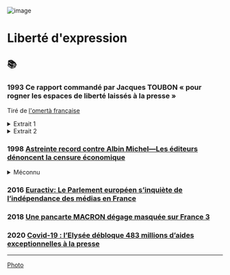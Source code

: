 ![image](freespeech_Commons.png)
# Liberté d'expression

## 📚

### <a id="mlrassat"></a> 1993 Ce rapport commandé par Jacques TOUBON « pour rogner les espaces de liberté laissés à la presse »

Tiré de [l'omertà française](corruption.md#coignard1999omerta)

<details><summary>Extrait 1</summary>

> La constante augmentation des contentieux avec des organes d'information n’arrange rien. 
> Car les juges appliquent les textes avec une sévérité croissante qui tient beaucoup au contexte. 
> Or, le « contexte », justement, ne les incite guére, depuis quelques années, à la tolérance. 
> Parmi les multiples études savantes inspirées par les gouvernements successifs,  les diverses propositions parlementaires destinées 4 étouffer les affaires politico-financiéres, citons simplement le rapport commandé par le garde des sceaux Jacques TOUBON à l'universitaire Michéle-Laure Rassat. 
> L’esprit cahier des charges — en termes clairs : rogner les espaces de liberté laissés à la presse — a été respecté à lettre par l’auteur. 
> « Le but poursuivi, écrivait cette professeur de droit, n’est pas de géner la presse,  mais de la garder prudente. » 
> Prudente ? 
> Qu’est-ce a dire ? 
> Que magistrats et policiers qui s’aviseraient de parler à la presse ou defaire prendre connaissance a un journaliste des pièces d’un dossier en cours auraient da écoper de deux a cing ans d’interdiction professionnelle. 
> De quoi faire réfléchir les plus bavards.
</details>

<details><summary>Extrait 2</summary>

<!---
Pour mieux colmater le mur du silence que se proposait d’ériger cette juriste zélée, il était aussi prévu de neutraliser les journaux. 
La publication d’une piéce issue d’un dossier d’instruction aurait été passible d’une amende s’élevant 4 300 000 francs. 
Même le journal le plus prospere comprendvite, a ce tarif, les vertus de la discrétion. 
Enfin, et nous quittonsla la simple coercition pourflirter avec le burlesque, 
Mme Rassat proposait une sorte de mention prophylactique pour accompagner tout article ayant trait a une affaire en instance, 
insistant sur le fait que les informations publiées n’engageaient que leur auteur et n’étaient pas a prendre pour argent comptant !

Devant les commentaires incrédules de la presse, qui ne se priva pas de relater les passages les plus tragi-comiques du projet, TOUBON,alors garde des Sceaux, a calé.
Cet accés tardif de vertu aura donc permis aux Francais de prendre connaissance du dossier de M. DUMAS et des aventures bruxelloises de Mme Cresson. Sinon, seuls les
autres Européens y auraient eu droit. Cette grotesque initiative a échoué. Pourl’instant. 
-->

Balladur,/lui, s’était montré plus pugnace. C’est lorsqu'il était à Matignon qu’une innovation judiciaire remarquable a vu le jour. 
On a complété l'article 9-1 du code civil qui précise depuis le 4 janvier 1993: « Chacun a droit au respect de la présomption d'innocence » 
Qui oserait affirmer le contraire ? En toute bonne foi, personne. 
Mais la formulation du nouveau texte ouvre de nouveaux horizons à tous les prévenus intégres :

<!--
Lorsqu'une personne placée en garde a vue, mise en examen ou faisant l’objet d’une citation à comparaitre enjustice,
d’un réquisitoire du procureur de la République ou d'une plainte avec constitution departie civile, est, 
avant toute condamnation, présentée publiquement comme étant coupable defaits faisant l’objet de l’enquête ou de l’instruction judiciaire, 
le juge peut, méme en référé, ordonner l’insertion dans la publication concernée d’un communiqué. » -->
</details>

### <a id="degaudem1998albinm"></a> 1998 [Astreinte record contre Albin Michel—Les éditeurs dénoncent la censure économique](https://www.liberation.fr/evenement/1998/05/07/astreinte-record-contre-albin-michel-les-editeurs-denoncent-la-censure-economique-le-tribunal-de-bre_238099/)

<details><summary>Méconnu</summary>

* Le juge responsable du jugement [deviendrait en 2014 « le plus haut magistrat de France »](https://www.lemonde.fr/societe/article/2014/06/20/cour-de-cassation-bertrand-louvel-devient-le-plus-haut-magistrat-de-france_4442119_3224.html). 
* C'est ce même premier qui [en 2016 a déclaré « un président ne devrait pas dire ça » (lâches)](https://www.courdecassation.fr/toutes-les-actualites/2016/10/13/un-president-ne-devrait-pas-dire-ca)
</details>

### <a id="candau2016medias"></a> 2016 [Euractiv: Le Parlement européen s’inquiète de l’indépendance des médias en France](https://www.euractiv.fr/section/politique/news/le-parlement-europeen-sinquiete-de-lindependance-des-medias-en-france/)

### <a id="macrondegageFR3"></a>2018 [Une pancarte MACRON dégage masquée sur France 3](https://archive.wikiwix.com/cache/?url=https%3A%2F%2Fwww.lemonde.fr%2Fbig-browser%2Farticle%2F2018%2F12%2F16%2Fune-pancarte-macron-degage-masquee-sur-france-3-une-erreur-humaine-selon-la-chaine_5398433_4832693.html)

### <a id="covidpresse"></a> 2020 [Covid-19 : l’Elysée débloque 483 millions d’aides exceptionnelles à la presse](https://www.leparisien.fr/culture-loisirs/tv/covid-19-l-elysee-debloque-483-millions-d-aides-exceptionnelles-a-la-presse-27-08-2020-8374314.php)

--- 
[Photo](attrib.md#freepseech)
